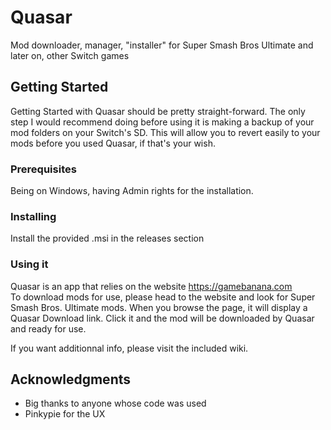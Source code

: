 # Quasar
Mod downloader, manager, "installer" for Super Smash Bros Ultimate and later on, other Switch games

## Getting Started

Getting Started with Quasar should be pretty straight-forward. The only step I would recommend doing before using it is making a backup of your mod folders on your Switch's SD.
This will allow you to revert easily to your mods before you used Quasar, if that's your wish.

### Prerequisites

Being on Windows, having Admin rights for the installation.

### Installing

Install the provided .msi in the releases section


### Using it

Quasar is an app that relies on the website https://gamebanana.com  
To download mods for use, please head to the website and look for Super Smash Bros. Ultimate mods.
When you browse the page, it will display a Quasar Download link.
Click it and the mod will be downloaded by Quasar and ready for use.

If you want additionnal info, please visit the included wiki.

## Acknowledgments

* Big thanks to anyone whose code was used
* Pinkypie for the UX
